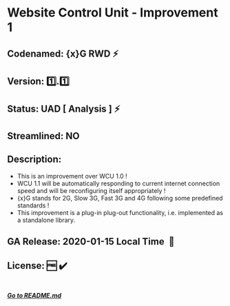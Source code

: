 # Website Control Unit - Improvement 1

## Codenamed:&nbsp;{x}G RWD&nbsp;:zap:

##
## Version:&nbsp;:one:.:one:
## Status:&nbsp;UAD&nbsp;[ Analysis ]&nbsp;:zap:
## Streamlined:&nbsp;NO
## Description:
 - This is an improvement over WCU 1.0 !
 - WCU 1.1 will be automatically responding to current internet connection speed and will be reconfiguring itself appropriately !
 - {x}G stands for 2G, Slow 3G, Fast 3G and 4G following some predefined standards !
 - This improvement is a plug-in plug-out functionality, i.e. implemented as a standalone library.
## GA Release: 2020-01-15 Local Time &nbsp;:pushpin:
## License:&nbsp;:free:&nbsp;:heavy_check_mark:
##
#
##### [Go to README.md](/README.md "Repo landing page")
